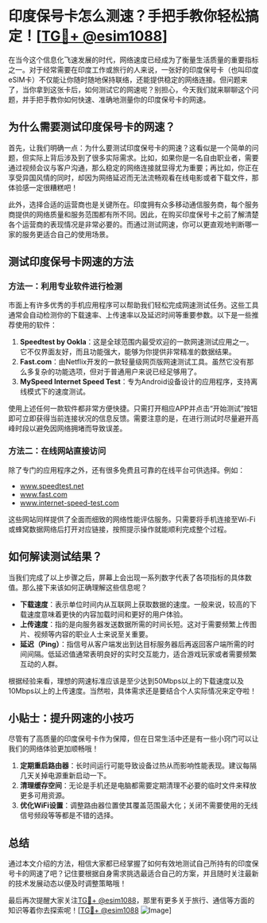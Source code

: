 # 印度保号卡怎么测速？手把手教你轻松搞定！[[TG💪+ @esim1088](https://t.me/s/esim1088)]

在当今这个信息化飞速发展的时代，网络速度已经成为了衡量生活质量的重要指标之一。对于经常需要在印度工作或旅行的人来说，一张好的印度保号卡（也叫印度eSIM卡）不仅能让你随时随地保持联络，还能提供稳定的网络连接。但问题来了，当你拿到这张卡后，如何测试它的网速呢？别担心，今天我们就来聊聊这个问题，并手把手教你如何快速、准确地测量你的印度保号卡的网速。

## 为什么需要测试印度保号卡的网速？

首先，让我们明确一点：为什么要测试印度保号卡的网速？这看似是一个简单的问题，但实际上背后涉及到了很多实际需求。比如，如果你是一名自由职业者，需要通过视频会议与客户沟通，那么稳定的网络连接就显得尤为重要；再比如，你正在享受异国风情的同时，却因为网络延迟而无法流畅观看在线电影或者下载文件，那体验感一定很糟糕吧！

此外，选择合适的运营商也是关键所在。印度拥有众多移动通信服务商，每个服务商提供的网络质量和服务范围都有所不同。因此，在购买印度保号卡之前了解清楚各个运营商的表现情况是非常必要的。而通过测试网速，你可以更直观地判断哪一家的服务更适合自己的使用场景。

## 测试印度保号卡网速的方法

### 方法一：利用专业软件进行检测

市面上有许多优秀的手机应用程序可以帮助我们轻松完成网速测试任务。这些工具通常会自动检测你的下载速率、上传速率以及延迟时间等重要参数。以下是一些推荐使用的软件：

1. **Speedtest by Ookla**：这是全球范围内最受欢迎的一款网速测试应用之一。它不仅界面友好，而且功能强大，能够为你提供非常精准的数据结果。
2. **Fast.com**：由Netflix开发的一款轻量级网页版网速测试工具。虽然它没有那么多复杂的功能选项，但对于普通用户来说已经足够用了。
3. **MySpeed Internet Speed Test**：专为Android设备设计的应用程序，支持离线模式下的速度测试。

使用上述任何一款软件都非常方便快捷。只需打开相应APP并点击“开始测试”按钮即可立即获得当前连接状况的信息反馈。需要注意的是，在进行测试时尽量避开高峰时段以避免因网络拥堵而导致误差。

### 方法二：在线网站直接访问

除了专门的应用程序之外，还有很多免费且可靠的在线平台可供选择。例如：
- www.speedtest.net
- www.fast.com
- www.internet-speed-test.com

这些网站同样提供了全面而细致的网络性能评估服务。只需要将手机连接至Wi-Fi或蜂窝数据网络后打开对应链接，按照提示操作就能顺利完成整个过程。

## 如何解读测试结果？

当我们完成了以上步骤之后，屏幕上会出现一系列数字代表了各项指标的具体数值。那么接下来该如何正确理解这些信息呢？

- **下载速度**：表示单位时间内从互联网上获取数据的速度。一般来说，较高的下载速度意味着更快的内容加载时间和更好的用户体验。
- **上传速度**：指的是向服务器发送数据所需的时间长短。这对于需要频繁上传图片、视频等内容的职业人士来说至关重要。
- **延迟（Ping）**：指信号从客户端发出到达目标服务器后再返回客户端所需的时间间隔。低延迟值通常表明良好的实时交互能力，适合游戏玩家或者需要频繁互动的人群。

根据经验来看，理想的网速标准应该是至少达到50Mbps以上的下载速度以及10Mbps以上的上传速度。当然啦，具体需求还是要结合个人实际情况来定夺啦！

## 小贴士：提升网速的小技巧

尽管有了高质量的印度保号卡作为保障，但在日常生活中还是有一些小窍门可以让我们的网络体验更加顺畅哦！

1. **定期重启路由器**：长时间运行可能导致设备过热从而影响性能表现。建议每隔几天关掉电源重新启动一下。
2. **清理缓存空间**：无论是手机还是电脑都需要定期清理不必要的临时文件来释放更多可用资源。
3. **优化WiFi设置**：调整路由器位置使其覆盖范围最大化；关闭不需要使用的无线信号频段等等都是不错的选择。

## 总结

通过本文介绍的方法，相信大家都已经掌握了如何有效地测试自己所持有的印度保号卡的网速了吧？记住要根据自身需求挑选最适合自己的方案，并且随时关注最新的技术发展动态以便及时调整策略哦！

最后再次提醒大家关注[TG💪+ @esim1088](https://t.me/s/esim1088)，那里有更多关于旅行、通信等方面的知识等着你去探索呢！[[TG💪+ @esim1088](https://t.me/s/esim1088) ![Image](https://i.postimg.cc/4NQfJmqS/Snipaste-2025-05-13-00-14-12.png)]